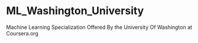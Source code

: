 # ML_Washington_University
Machine Learning Specialization Offered By the University Of Washington at Coursera.org
